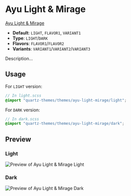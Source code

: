 # Ayu Light & Mirage

[Ayu Light & Mirage](https://taronull.substack.com)

- **Default**: `LIGHT`, `FLAVOR1`, `VARIANT1`
- **Type**: `LIGHT`/`DARK`
- **Flavors**: `FLAVOR1`/`FLAVOR2`
- **Variants**: `VARIANT1`/`VARIANT2`/`VARIANT3`

Description...

## Usage

For `LIGHT` version:

```scss
// In light.scss
@import "quartz-themes/themes/ayu-light-mirage/light";
```

For `DARK` version:

```scss
// In dark.scss
@import "quartz-themes/themes/ayu-light-mirage/dark";
```

## Preview

### Light

![Preview of Ayu Light & Mirage Light](preview-light.png)

### Dark

![Preview of Ayu Light & Mirage Dark](preview-dark.png)

